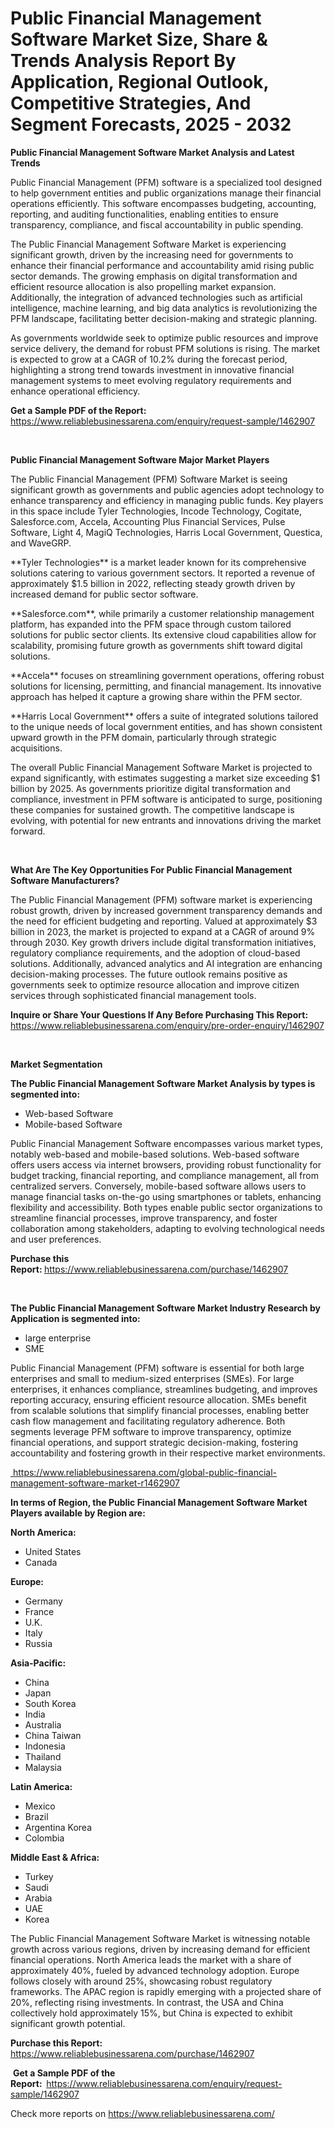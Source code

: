 <p><h1>Public Financial Management Software Market Size, Share & Trends Analysis Report By Application, Regional Outlook, Competitive Strategies, And Segment Forecasts, 2025 - 2032</h1></p><p><strong>Public Financial Management Software Market Analysis and Latest Trends</strong></p>
<p><p>Public Financial Management (PFM) software is a specialized tool designed to help government entities and public organizations manage their financial operations efficiently. This software encompasses budgeting, accounting, reporting, and auditing functionalities, enabling entities to ensure transparency, compliance, and fiscal accountability in public spending. </p><p>The Public Financial Management Software Market is experiencing significant growth, driven by the increasing need for governments to enhance their financial performance and accountability amid rising public sector demands. The growing emphasis on digital transformation and efficient resource allocation is also propelling market expansion. Additionally, the integration of advanced technologies such as artificial intelligence, machine learning, and big data analytics is revolutionizing the PFM landscape, facilitating better decision-making and strategic planning.</p><p>As governments worldwide seek to optimize public resources and improve service delivery, the demand for robust PFM solutions is rising. The market is expected to grow at a CAGR of 10.2% during the forecast period, highlighting a strong trend towards investment in innovative financial management systems to meet evolving regulatory requirements and enhance operational efficiency.</p></p>
<p><strong>Get a Sample PDF of the Report:&nbsp;</strong> <a href="https://www.reliablebusinessarena.com/enquiry/request-sample/1462907?utm_campaign=1891&utm_medium=2&utm_source=Github&utm_content=ia&utm_term=11032025&utm_id=public-financial-management-software">https://www.reliablebusinessarena.com/enquiry/request-sample/1462907</a></p>
<p>&nbsp;</p>
<p><strong>Public Financial Management Software Major Market Players</strong></p>
<p><p>The Public Financial Management (PFM) Software Market is seeing significant growth as governments and public agencies adopt technology to enhance transparency and efficiency in managing public funds. Key players in this space include Tyler Technologies, Incode Technology, Cogitate, Salesforce.com, Accela, Accounting Plus Financial Services, Pulse Software, Light 4, MagiQ Technologies, Harris Local Government, Questica, and WaveGRP.</p><p>**Tyler Technologies** is a market leader known for its comprehensive solutions catering to various government sectors. It reported a revenue of approximately $1.5 billion in 2022, reflecting steady growth driven by increased demand for public sector software.</p><p>**Salesforce.com**, while primarily a customer relationship management platform, has expanded into the PFM space through custom tailored solutions for public sector clients. Its extensive cloud capabilities allow for scalability, promising future growth as governments shift toward digital solutions.</p><p>**Accela** focuses on streamlining government operations, offering robust solutions for licensing, permitting, and financial management. Its innovative approach has helped it capture a growing share within the PFM sector. </p><p>**Harris Local Government** offers a suite of integrated solutions tailored to the unique needs of local government entities, and has shown consistent upward growth in the PFM domain, particularly through strategic acquisitions.</p><p>The overall Public Financial Management Software Market is projected to expand significantly, with estimates suggesting a market size exceeding $1 billion by 2025. As governments prioritize digital transformation and compliance, investment in PFM software is anticipated to surge, positioning these companies for sustained growth. The competitive landscape is evolving, with potential for new entrants and innovations driving the market forward.</p></p>
<p>&nbsp;</p>
<p><strong>What Are The Key Opportunities For Public Financial Management Software Manufacturers?</strong></p>
<p><p>The Public Financial Management (PFM) software market is experiencing robust growth, driven by increased government transparency demands and the need for efficient budgeting and reporting. Valued at approximately $3 billion in 2023, the market is projected to expand at a CAGR of around 9% through 2030. Key growth drivers include digital transformation initiatives, regulatory compliance requirements, and the adoption of cloud-based solutions. Additionally, advanced analytics and AI integration are enhancing decision-making processes. The future outlook remains positive as governments seek to optimize resource allocation and improve citizen services through sophisticated financial management tools.</p></p>
<p><strong>Inquire or Share Your Questions If Any Before Purchasing This Report:</strong> <a href="https://www.reliablebusinessarena.com/enquiry/pre-order-enquiry/1462907?utm_campaign=1891&utm_medium=2&utm_source=Github&utm_content=ia&utm_term=11032025&utm_id=public-financial-management-software">https://www.reliablebusinessarena.com/enquiry/pre-order-enquiry/1462907</a></p>
<p>&nbsp;</p>
<p><strong>Market Segmentation</strong></p>
<p><strong>The Public Financial Management Software Market Analysis by types is segmented into:</strong></p>
<p><ul><li>Web-based Software</li><li>Mobile-based Software</li></ul></p>
<p><p>Public Financial Management Software encompasses various market types, notably web-based and mobile-based solutions. Web-based software offers users access via internet browsers, providing robust functionality for budget tracking, financial reporting, and compliance management, all from centralized servers. Conversely, mobile-based software allows users to manage financial tasks on-the-go using smartphones or tablets, enhancing flexibility and accessibility. Both types enable public sector organizations to streamline financial processes, improve transparency, and foster collaboration among stakeholders, adapting to evolving technological needs and user preferences.</p></p>
<p><strong>Purchase this Report:&nbsp;</strong><a href="https://www.reliablebusinessarena.com/purchase/1462907?utm_campaign=1891&utm_medium=2&utm_source=Github&utm_content=ia&utm_term=11032025&utm_id=public-financial-management-software">https://www.reliablebusinessarena.com/purchase/1462907</a></p>
<p>&nbsp;</p>
<p><strong>The Public Financial Management Software Market Industry Research by Application is segmented into:</strong></p>
<p><ul><li>large enterprise</li><li>SME</li></ul></p>
<p><p>Public Financial Management (PFM) software is essential for both large enterprises and small to medium-sized enterprises (SMEs). For large enterprises, it enhances compliance, streamlines budgeting, and improves reporting accuracy, ensuring efficient resource allocation. SMEs benefit from scalable solutions that simplify financial processes, enabling better cash flow management and facilitating regulatory adherence. Both segments leverage PFM software to improve transparency, optimize financial operations, and support strategic decision-making, fostering accountability and fostering growth in their respective market environments.</p></p>
<p><a href="https://www.reliablebusinessarena.com/global-public-financial-management-software-market-r1462907?utm_campaign=1891&utm_medium=2&utm_source=Github&utm_content=ia&utm_term=11032025&utm_id=public-financial-management-software">&nbsp;https://www.reliablebusinessarena.com/global-public-financial-management-software-market-r1462907</a></p>
<p><strong>In terms of Region, the Public Financial Management Software Market Players available by Region are:</strong></p>
<p>
    <p> <strong> North America: </strong>
        <ul>
            <li>United States</li>
            <li>Canada</li>
        </ul>
        </p> 
    <p> <strong> Europe: </strong>
        <ul>
            <li>Germany</li>
            <li>France</li>
            <li>U.K.</li>
            <li>Italy</li>
            <li>Russia</li>
        </ul>
        </p> 
    <p> <strong> Asia-Pacific: </strong>
        <ul>
            <li>China</li>
            <li>Japan</li>
            <li>South Korea</li>
            <li>India</li>
            <li>Australia</li>
            <li>China Taiwan</li>
            <li>Indonesia</li>
            <li>Thailand</li>
            <li>Malaysia</li>
        </ul>
        </p> 
    <p> <strong> Latin America: </strong>
        <ul>
            <li>Mexico</li>
            <li>Brazil</li>
            <li>Argentina Korea</li>
            <li>Colombia</li>
        </ul>
        </p> 
    <p> <strong> Middle East & Africa: </strong>
        <ul>
            <li>Turkey</li>
            <li>Saudi</li>
            <li>Arabia</li>
            <li>UAE</li>
            <li>Korea</li>
        </ul>
    </p>
    </p>
<p><p>The Public Financial Management Software Market is witnessing notable growth across various regions, driven by increasing demand for efficient financial operations. North America leads the market with a share of approximately 40%, fueled by advanced technology adoption. Europe follows closely with around 25%, showcasing robust regulatory frameworks. The APAC region is rapidly emerging with a projected share of 20%, reflecting rising investments. In contrast, the USA and China collectively hold approximately 15%, but China is expected to exhibit significant growth potential.</p></p>
<p><strong>Purchase this Report: </strong><a href="https://www.reliablebusinessarena.com/purchase/1462907?utm_campaign=1891&utm_medium=2&utm_source=Github&utm_content=ia&utm_term=11032025&utm_id=public-financial-management-software">https://www.reliablebusinessarena.com/purchase/1462907</a></p>
<p>&nbsp;<strong>Get a Sample PDF of the Report:&nbsp;&nbsp;</strong><a href="https://www.reliablebusinessarena.com/enquiry/request-sample/1462907?utm_campaign=1891&utm_medium=2&utm_source=Github&utm_content=ia&utm_term=11032025&utm_id=public-financial-management-software">https://www.reliablebusinessarena.com/enquiry/request-sample/1462907</a></p>
<p><strong></strong></p>
<p>Check more reports on <a href="https://www.reliablebusinessarena.com/?utm_campaign=1891&utm_medium=2&utm_source=Github&utm_content=ia&utm_term=11032025&utm_id=public-financial-management-software">https://www.reliablebusinessarena.com/</a></p>